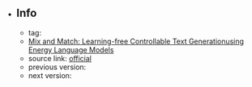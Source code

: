 - ## Info
	- tag:
	- [Mix and Match: Learning-free Controllable Text Generationusing Energy Language Models](https://aclanthology.org/2022.acl-long.31/)
	- source link: [official](https://github.com/mireshghallah/mixmatch)
	- previous version:
	- next version: